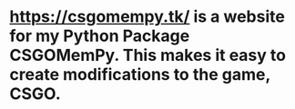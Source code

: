 # https://csgomempy.tk/ is a website for my Python Package CSGOMemPy. This makes it easy to create modifications to the game, CSGO.
